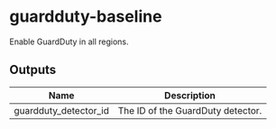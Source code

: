 # guardduty-baseline

Enable GuardDuty in all regions.

## Outputs

| Name | Description |
|------|-------------|
| guardduty_detector_id | The ID of the GuardDuty detector. |
